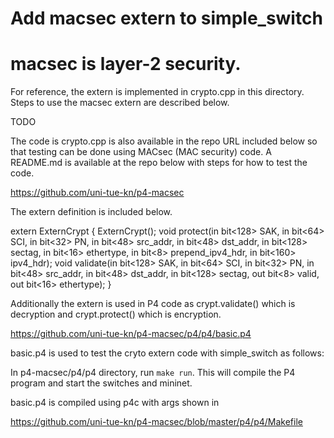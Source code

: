 # Add macsec extern to simple_switch
# macsec is layer-2 security.

For reference, the extern is implemented in crypto.cpp in this directory.
Steps to use the macsec extern are described below.

TODO

The code is crypto.cpp is also available in the repo URL included below
so that testing can be done using MACsec (MAC security) code.  A
README.md is available at the repo below with steps for how to test
the code.

https://github.com/uni-tue-kn/p4-macsec

The extern definition is included below.

extern ExternCrypt {
    ExternCrypt();
    void protect(in bit<128> SAK,
                in bit<64> SCI,
                in bit<32> PN,
                in bit<48> src_addr,
                in bit<48> dst_addr,
                in bit<128> sectag,
                in bit<16> ethertype,
                in bit<8> prepend_ipv4_hdr,
                in bit<160> ipv4_hdr);
    void validate(in bit<128> SAK,
                in bit<64> SCI,
                in bit<32> PN,
                in bit<48> src_addr,
                in bit<48> dst_addr,
                in bit<128> sectag,
                out bit<8> valid,
                out bit<16> ethertype);
}

Additionally the extern is used in P4 code as crypt.validate() which is
decryption and crypt.protect() which is encryption.

https://github.com/uni-tue-kn/p4-macsec/p4/p4/basic.p4

basic.p4 is used to test the cryto extern code with simple_switch as follows:

In p4-macsec/p4/p4 directory, run `make run`. This will compile the P4 program
and start the switches and mininet.

basic.p4 is compiled using p4c with args shown in

https://github.com/uni-tue-kn/p4-macsec/blob/master/p4/p4/Makefile
